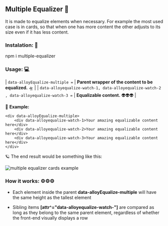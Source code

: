  ## Multiple Equalizer  📐 

It is made to equalize elements when necessary.
For example the most used case is in cards, so that when one has more content the other adjusts to its size even if it has less content.

### Instalation: 🔧

npm i multiple-equalizer

### Usage: 💻

| `data-alloyEqualize-multiple =` |  **Parent wrapper of the content to be equalized.**  🛸 |
| `data-alloyequalize-watch-1, data-alloyequalize-watch-2 , data-alloyequalize-watch-3 =` |  **Equalizable content.** 👽👽👽 |


📏 **Example:**

	<div data-alloyEqualize-multiple>
		<div data-alloyequalize-watch-1>Your amazing equalizable content here</div>
		<div data-alloyequalize-watch-2>Your amazing equalizable content here</div>
		<div data-alloyequalize-watch-3>Your amazing equalizable content here</div>
	</div>
	
    
🪐 The end result would be something like this:

![multiple equalizer cards example](https://i.imgur.com/pMMVvVi.png)

### How it works: ⚙⚙⚙

- Each element inside the parent **data-alloyEqualize-multiple** will have the same height as the tallest element

- Sibling items **[attr^="data-alloyequalize-watch-"]** are compared as long as they belong to the same parent element, regardless of whether the front-end visually displays a row